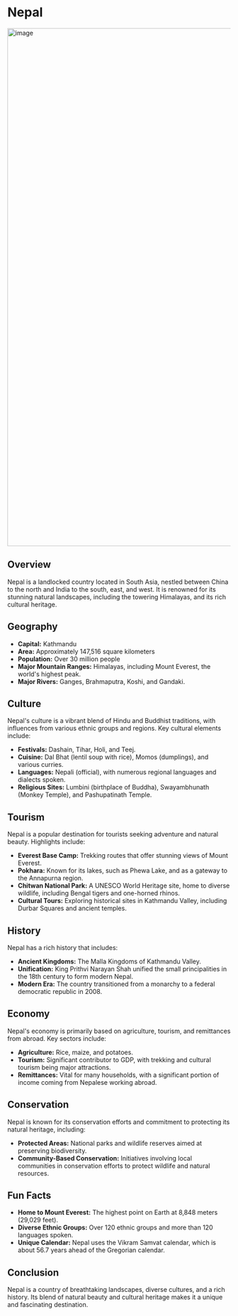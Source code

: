 # Nepal
<img width="1168" alt="image" src="https://github.com/user-attachments/assets/c784eed6-04e4-4147-83e5-c1650a92643a">

## Overview

Nepal is a landlocked country located in South Asia, nestled between China to the north and India to the south, east, and west. It is renowned for its stunning natural landscapes, including the towering Himalayas, and its rich cultural heritage.

## Geography

- **Capital:** Kathmandu
- **Area:** Approximately 147,516 square kilometers
- **Population:** Over 30 million people
- **Major Mountain Ranges:** Himalayas, including Mount Everest, the world's highest peak.
- **Major Rivers:** Ganges, Brahmaputra, Koshi, and Gandaki.

## Culture

Nepal's culture is a vibrant blend of Hindu and Buddhist traditions, with influences from various ethnic groups and regions. Key cultural elements include:

- **Festivals:** Dashain, Tihar, Holi, and Teej.
- **Cuisine:** Dal Bhat (lentil soup with rice), Momos (dumplings), and various curries.
- **Languages:** Nepali (official), with numerous regional languages and dialects spoken.
- **Religious Sites:** Lumbini (birthplace of Buddha), Swayambhunath (Monkey Temple), and Pashupatinath Temple.

## Tourism

Nepal is a popular destination for tourists seeking adventure and natural beauty. Highlights include:

- **Everest Base Camp:** Trekking routes that offer stunning views of Mount Everest.
- **Pokhara:** Known for its lakes, such as Phewa Lake, and as a gateway to the Annapurna region.
- **Chitwan National Park:** A UNESCO World Heritage site, home to diverse wildlife, including Bengal tigers and one-horned rhinos.
- **Cultural Tours:** Exploring historical sites in Kathmandu Valley, including Durbar Squares and ancient temples.

## History

Nepal has a rich history that includes:

- **Ancient Kingdoms:** The Malla Kingdoms of Kathmandu Valley.
- **Unification:** King Prithvi Narayan Shah unified the small principalities in the 18th century to form modern Nepal.
- **Modern Era:** The country transitioned from a monarchy to a federal democratic republic in 2008.

## Economy

Nepal's economy is primarily based on agriculture, tourism, and remittances from abroad. Key sectors include:

- **Agriculture:** Rice, maize, and potatoes.
- **Tourism:** Significant contributor to GDP, with trekking and cultural tourism being major attractions.
- **Remittances:** Vital for many households, with a significant portion of income coming from Nepalese working abroad.

## Conservation

Nepal is known for its conservation efforts and commitment to protecting its natural heritage, including:

- **Protected Areas:** National parks and wildlife reserves aimed at preserving biodiversity.
- **Community-Based Conservation:** Initiatives involving local communities in conservation efforts to protect wildlife and natural resources.

## Fun Facts

- **Home to Mount Everest:** The highest point on Earth at 8,848 meters (29,029 feet).
- **Diverse Ethnic Groups:** Over 120 ethnic groups and more than 120 languages spoken.
- **Unique Calendar:** Nepal uses the Vikram Samvat calendar, which is about 56.7 years ahead of the Gregorian calendar.

## Conclusion

Nepal is a country of breathtaking landscapes, diverse cultures, and a rich history. Its blend of natural beauty and cultural heritage makes it a unique and fascinating destination.
